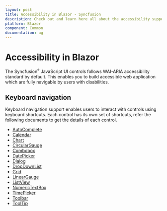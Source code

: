 ```yaml
---
layout: post
title: Accessibility in Blazor - Syncfusion
description: Check out and learn here all about the accessibility support of syncfusion blazor component and more.
platform: Blazor
component: Common
documentation: ug
---
```


# Accessibility in Blazor

The Syncfusion<sup style="font-size:70%">&reg;</sup> JavaScript UI controls follows WAI-ARIA accessibility standard by default. This enables you to build accessible web application which are fully navigable by users with disabilities.

## Keyboard navigation

Keyboard navigation support enables users to interact with controls using keyboard shortcuts. Each control has its own set of shortcuts, refer the following documents to get the details of each control.

* [AutoComplete](./auto-complete/accessibility)
* [Calendar](./calendar/accessibility)
* [Chart](./chart/accessibility)
* [CircularGauge](./circular-gauge/accessibility)
* [Combobox](./combobox/accessibility)
* [DatePicker](./datepicker/accessibility)
* [Dialog](./dialog/accessibility)
* [DropDownList](./dropdown-list/getting-started)
* [Grid](./datagrid/accessibility)
* [LinearGauge](./linear-gauge/accessibility)
* [ListView](./listview/accessibility)
* [NumericTextBox](./numeric-textbox/accessibility)
* [TimePicker](./timepicker/accessibility)
* [Toolbar](./toolbar/accessibility)
* [ToolTip](./tooltip/accessibility)

